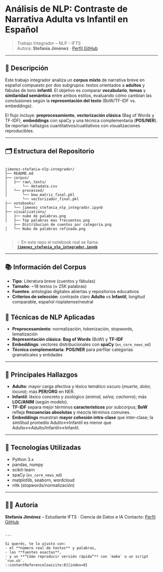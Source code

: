 # Análisis de NLP: Contraste de Narrativa **Adulta** vs **Infantil** en Español

> Trabajo Integrador – NLP – IFTS  
> Autora: **Stefania Jiménez** · [Perfil GitHub](https://github.com/Teefijimenez15)

---

## 📌 Descripción

Este trabajo integrador analiza un **corpus mixto** de narrativa breve en español compuesto por dos subgrupos: textos orientados a **adultos** y fábulas de tono **infantil**. El objetivo es comparar **vocabulario**, **temas** y **similaridad semántica** entre ambos estilos, evaluando cómo cambian las conclusiones según la **representación del texto** (BoW/TF-IDF vs. embeddings).

El flujo incluye: **preprocesamiento**, **vectorización clásica** (Bag of Words y TF-IDF), **embeddings** con spaCy y una técnica complementaria (**POS/NER**). Se reportan hallazgos cuantitativos/cualitativos con visualizaciones reproducibles.

---

## 🗂️ Estructura del Repositorio

```

jimenez-stefania-nlp-integrador/
├── README.md
├── corpus/
│   ├── raw\_texts/                 
│       └── metadata.csv                
│   └── processed/
│       └── bow_matriz_final.pkl
        └── vectorizador_final.pkl
├── notebooks/
│   └── jimenez_stefania_nlp_integrador.ipynb   
├── visualizations/
│   ├── nube de palabras.png
│   ├── Top palabras mas frecuentes.png
    ├── Distribucion de cuentos por categoria.png
│   └── Nube de palabras refinada.png


````

> 💡 En este repo el notebook real se llama:  
> **[`jimenez_stefania_nlp_integrador.ipynb`](./notebooks/jimenez_stefania_nlp_integrador.ipynb)**  

---

## 📚 Información del Corpus

- **Tipo**: Literatura breve (cuentos y fábulas)  
- **Tamaño**: ~18 textos (≈ 25K palabras)  
- **Fuentes**: antologías digitales abiertas y repositorios educativos  
- **Criterios de selección**: contraste claro **Adulto** vs **Infantil**, longitud comparable, español rioplatense/neutral


## 🧪 Técnicas de NLP Aplicadas

* **Preprocesamiento**: normalización, tokenización, stopwords, lematización
* **Representación clásica**: **Bag of Words** (BoW) y **TF-IDF**
* **Embeddings**: vectores distribucionales con **spaCy** (`es_core_news_md`)
* **Técnica complementaria**: **POS/NER** para perfilar categorías gramaticales y entidades

---

## 🔎 Principales Hallazgos

* **Adulto**: mayor carga afectiva y léxico temático oscuro (*muerte, dolor, locura*); más **PER/ORG** en NER.
* **Infantil**: léxico concreto y zoológico (*animal, selva, cachorro*); más **LOC/ANIM** (según modelo).
* **TF-IDF** separa mejor términos **característicos** por subcorpus; **BoW** refleja **frecuencias absolutas** y mezcla términos comunes.
* **Embeddings** muestran **mayor cohesión intra-clase** que inter-clase; la similitud promedio Adulto↔Infantil es menor que Adulto↔Adulto/Infantil↔Infantil.

---

## 🧰 Tecnologías Utilizadas

* Python 3.x
* pandas, numpy
* scikit-learn
* spaCy (`es_core_news_md`)
* matplotlib, seaborn, wordcloud
* nltk (stopwords/normalización)

---


## 🧑‍💻 Autoría

**Stefania Jiménez** – Estudiante IFTS · Ciencia de Datos e IA
Contacto: [Perfil GitHub](https://github.com/Teefijimenez15)

```

---

Si querés, te lo ajusto con:
- el **número real de textos** y palabras,
- las **fuentes exactas**,
- y un **“Cómo reproducir versión rápida”** con `make` o un script `run.sh`.
::contentReference[oaicite:0]{index=0}
```

